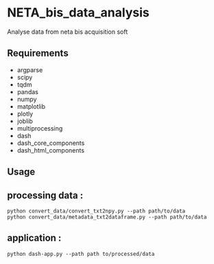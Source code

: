 # NETA_bis_data_analysis
Analyse data from neta bis acquisition soft


Requirements
--
- argparse
- scipy
- tqdm
- pandas
- numpy
- matplotlib
- plotly
- joblib
- multiprocessing
- dash
- dash_core_components
- dash_html_components


Usage
--
## processing data : 

    python convert_data/convert_txt2npy.py --path path/to/data
    python convert_data/metadata_txt2dataframe.py --path path/to/data

## application : 

    python dash-app.py --path path to/processed/data